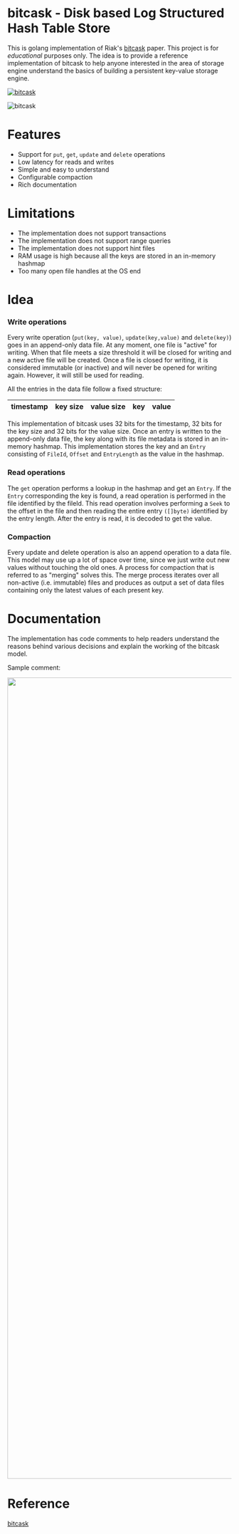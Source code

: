 # bitcask - Disk based Log Structured Hash Table Store
This is golang implementation of Riak's [bitcask](https://riak.com/assets/bitcask-intro.pdf) paper. This project is for *educational* purposes only. The idea is to 
provide a reference implementation of bitcask to help anyone interested in the area of storage engine understand the basics of building a persistent key-value storage engine.

[![bitcask](https://github.com/SarthakMakhija/bitcask/actions/workflows/build.yml/badge.svg)](https://github.com/SarthakMakhija/bitcask/actions/workflows/build.yml)

![bitcask](https://user-images.githubusercontent.com/21108320/235445730-4ed5e92c-b459-4e11-b7fd-6640251b4112.png)

# Features
- Support for `put`, `get`, `update` and `delete` operations 
- Low latency for reads and writes
- Simple and easy to understand
- Configurable compaction
- Rich documentation

# Limitations
- The implementation does not support transactions
- The implementation does not support range queries
- The implementation does not support hint files
- RAM usage is high because all the keys are stored in an in-memory hashmap
- Too many open file handles at the OS end

# Idea

### Write operations
Every write operation (`put(key, value)`, `update(key,value)` and `delete(key)`) goes in an append-only data file.
At any moment, one file is "active" for writing. When that file meets a size threshold it will be closed for writing and a new active file will be created.
Once a file is closed for writing, it is considered immutable (or inactive) and will never be opened for writing again. However, it will still be used for reading.

All the entries in the data file follow a fixed structure:

| timestamp | key size 	 | value size | key | value 	 |
|-----------|------------|------------|-----|---------|

This implementation of bitcask uses 32 bits for the timestamp, 32 bits for the key size and 32 bits for the value size. Once an entry is written to the append-only data file, the key along with its file metadata is stored in an in-memory hashmap.
This implementation stores the key and an `Entry` consisting of `FileId`, `Offset` and `EntryLength` as the value in the hashmap.

### Read operations
The `get` operation performs a lookup in the hashmap and get an `Entry`. If the `Entry` corresponding the key is found, a read operation is performed in the file identified by the fileId.
This read operation involves performing a `Seek` to the offset in the file and then reading the entire entry `([]byte)` identified by the entry length. After the entry is read, it is decoded to get the value. 

### Compaction
Every update and delete operation is also an append operation to a data file. This model may use up a lot of space over time, since we just write out new values without touching the old ones. A process for compaction that is referred to as "merging" solves this. The merge process iterates over all non-active (i.e. immutable) files and produces as output a set of data files containing only the latest values of each present key.

# Documentation
The implementation has code comments to help readers understand the reasons behind various decisions and explain the working of the bitcask model.

Sample comment:

<img width="1800" src="https://user-images.githubusercontent.com/21108320/235490077-f47d3c12-d38f-4363-bea5-28cf5bddbba3.png">

# Reference
[bitcask](https://riak.com/assets/bitcask-intro.pdf)
